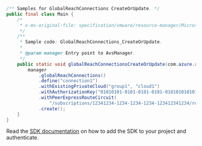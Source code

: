 ```java
/** Samples for GlobalReachConnections CreateOrUpdate. */
public final class Main {
    /*
     * x-ms-original-file: specification/vmware/resource-manager/Microsoft.AVS/stable/2021-12-01/examples/GlobalReachConnections_CreateOrUpdate.json
     */
    /**
     * Sample code: GlobalReachConnections_CreateOrUpdate.
     *
     * @param manager Entry point to AvsManager.
     */
    public static void globalReachConnectionsCreateOrUpdate(com.azure.resourcemanager.avs.AvsManager manager) {
        manager
            .globalReachConnections()
            .define("connection1")
            .withExistingPrivateCloud("group1", "cloud1")
            .withAuthorizationKey("01010101-0101-0101-0101-010101010101")
            .withPeerExpressRouteCircuit(
                "/subscriptions/12341234-1234-1234-1234-123412341234/resourceGroups/mygroup/providers/Microsoft.Network/expressRouteCircuits/mypeer")
            .create();
    }
}
```

Read the [SDK documentation](https://github.com/Azure/azure-sdk-for-java/blob/azure-resourcemanager-avs_1.0.0-beta.3/sdk/avs/azure-resourcemanager-avs/README.md) on how to add the SDK to your project and authenticate.
